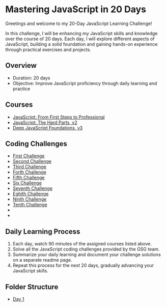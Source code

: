 # Mastering JavaScript in 20 Days 

Greetings and welcome to my 20-Day JavaScript Learning Challenge!

In this challenge, I will be enhancing my JavaScript skills and knowledge over the course of 20 days. Each day, I will explore different aspects of JavaScript, building a solid foundation and gaining hands-on experience through practical exercises and projects.

## Overview

- Duration: 20 days
- Objective: Improve JavaScript proficiency through daily learning and practice

## Courses

- [JavaScript: From First Steps to Professional](https://frontendmasters.com/courses/javascript-first-steps/)
- [JavaScript: The Hard Parts, v2](https://frontendmasters.com/courses/javascript-hard-parts-v2/)
- [Deep JavaScript Foundations, v3](https://frontendmasters.com/courses/deep-javascript-v3/)

## Coding Challenges
- [First Challenge](https://www.freecodecamp.org/learn/javascript-algorithms-and-data-structures/basic-javascript/compound-assignment-with-augmented-multiplication)
- [Second Challenge]()
- [Third Challenge]()
- [Forth Challenge]()
- [Fifth Challenge]()
- [Six Challenge]()
- [Seventh Challenge]()
- [Eghith Challenge]()
- [Ninth Challenge]()
- [Tenth Challenge]()
- []()
- []()
## Daily Learning Process

1. Each day, watch 90 minutes of the assigned courses listed above.
2. Solve all the JavaScript coding challenges provided by the GSG team.
3. Summarize your daily learning and document your challenge solutions on a separate readme page.
4. Repeat this process for the next 20 days, gradually advancing your JavaScript skills.

## Folder Structure
- [Day 1]()
